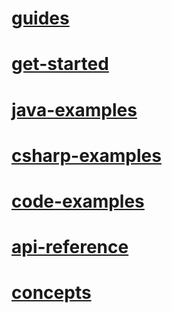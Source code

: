 # [guides](concepts\guides\TOC.md)
# [get-started](concepts\get-started\TOC.md)
# [java-examples](concepts\code-examples\java-examples\TOC.md)
# [csharp-examples](concepts\code-examples\csharp-examples\TOC.md)
# [code-examples](concepts\code-examples\TOC.md)
# [api-reference](concepts\api-reference\TOC.md)
# [concepts](concepts\TOC.md)
